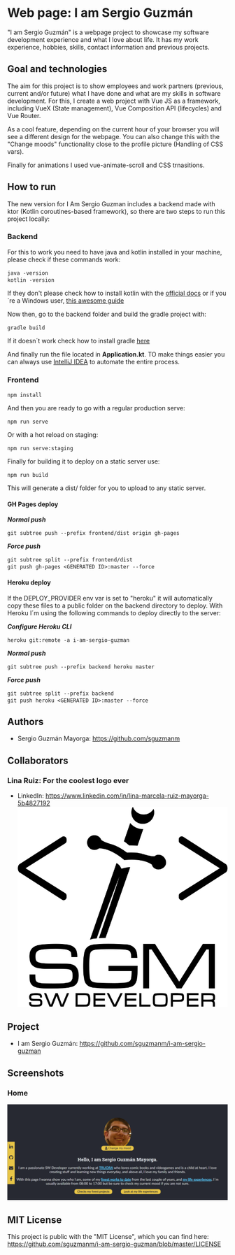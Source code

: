 # Web page: I am Sergio Guzmán

"I am Sergio Guzmán" is a webpage project to showcase my software development experience and what I love about life. It has my work experience, hobbies, skills, contact information and previous projects.

## Goal and technologies

The aim for this project is to show employees and work partners (previous, current and/or future) what I have done and what are my skills in software development. For this, I create a web project with Vue JS as a framework, including VueX (State management), Vue Composition API (lifecycles) and Vue Router.

As a cool feature, depending on the current hour of your browser you will see a different design for the webpage. You can also change this with the "Change moods" functionality close to the profile picture (Handling of CSS vars).

Finally for animations I used vue-animate-scroll and CSS trnasitions.

## How to run

The new version for I Am Sergio Guzman includes a backend made with ktor (Kotlin coroutines-based framework), so there are two steps to run this project locally:

### Backend

For this to work you need to have java and kotlin installed in your machine, please check if these commands work:

```
java -version
kotlin -version
```

If they don't please check how to install kotlin with the [official docs](https://kotlinlang.org/docs/tutorials/command-line.html) or if you´re a Windows user, [this awesome guide](https://downlinko.com/download-install-kotlin-windows.html)

Now then, go to the backend folder and build the gradle project with:

```
gradle build
```

If it doesn´t work check how to install gradle [here](https://gradle.org/install/)

And finally run the file located in **Application.kt**. TO make things easier you can always use [IntelliJ IDEA](https://kotlinlang.org/docs/tutorials/getting-started.html) to automate the entire process.

### Frontend

```
npm install
```

And then you are ready to go with a regular production serve:

```
npm run serve
```

Or with a hot reload on staging:

```
npm run serve:staging
```

Finally for building it to deploy on a static server use:

```
npm run build
```

This will generate a dist/ folder for you to upload to any static server.

#### GH Pages deploy

**_Normal push_**

```
git subtree push --prefix frontend/dist origin gh-pages
```

**_Force push_**

```
git subtree split --prefix frontend/dist
git push gh-pages <GENERATED ID>:master --force
```

#### Heroku deploy

If the DEPLOY_PROVIDER env var is set to "heroku" it will automatically copy these files to a public folder on the backend directory to deploy. With Heroku I´m using the following commands to deploy directly to the server:

**_Configure Heroku CLI_**

```
heroku git:remote -a i-am-sergio-guzman
```

**_Normal push_**

```
git subtree push --prefix backend heroku master
```

**_Force push_**

```
git subtree split --prefix backend
git push heroku <GENERATED ID>:master --force
```

## Authors

- Sergio Guzmán Mayorga: https://github.com/sguzmanm

## Collaborators

### Lina Ruiz: For the coolest logo ever

- LinkedIn: https://www.linkedin.com/in/lina-marcela-ruiz-mayorga-5b4827192
  ![WebPage logo white](./readme/logo-white.svg "WebPage logo white")

## Project

- I am Sergio Guzmán: https://github.com/sguzmanm/i-am-sergio-guzman

## Screenshots

### Home

![Home page image](./readme/i-am-sergio-guzman.png "Home page")

## MIT License

This project is public with the "MIT License", which you can find here: https://github.com/sguzmanm/i-am-sergio-guzman/blob/master/LICENSE
